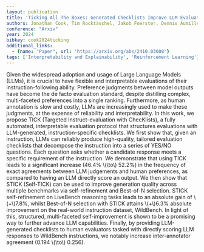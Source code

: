 ```yaml
---
layout: publication
title: 'Ticking All The Boxes: Generated Checklists Improve LLM Evaluation And Generation'
authors: Jonathan Cook, Tim Rocktäschel, Jakob Foerster, Dennis Aumiller, Alex Wang
conference: "Arxiv"
year: 2024
bibkey: cook2024ticking
additional_links:
  - {name: "Paper", url: "https://arxiv.org/abs/2410.03608"}
tags: ['Interpretability and Explainability', 'Reinforcement Learning']
---
```

Given the widespread adoption and usage of Large Language Models (LLMs), it
is crucial to have flexible and interpretable evaluations of their
instruction-following ability. Preference judgments between model outputs have
become the de facto evaluation standard, despite distilling complex,
multi-faceted preferences into a single ranking. Furthermore, as human
annotation is slow and costly, LLMs are increasingly used to make these
judgments, at the expense of reliability and interpretability. In this work, we
propose TICK (Targeted Instruct-evaluation with ChecKlists), a fully automated,
interpretable evaluation protocol that structures evaluations with
LLM-generated, instruction-specific checklists. We first show that, given an
instruction, LLMs can reliably produce high-quality, tailored evaluation
checklists that decompose the instruction into a series of YES/NO questions.
Each question asks whether a candidate response meets a specific requirement of
the instruction. We demonstrate that using TICK leads to a significant increase
(46.4% \\(\to\\) 52.2%) in the frequency of exact agreements between LLM judgements
and human preferences, as compared to having an LLM directly score an output.
We then show that STICK (Self-TICK) can be used to improve generation quality
across multiple benchmarks via self-refinement and Best-of-N selection. STICK
self-refinement on LiveBench reasoning tasks leads to an absolute gain of
\\(+\\)7.8%, whilst Best-of-N selection with STICK attains \\(+\\)6.3% absolute
improvement on the real-world instruction dataset, WildBench. In light of this,
structured, multi-faceted self-improvement is shown to be a promising way to
further advance LLM capabilities. Finally, by providing LLM-generated
checklists to human evaluators tasked with directly scoring LLM responses to
WildBench instructions, we notably increase inter-annotator agreement (0.194
\\(\to\\) 0.256).
